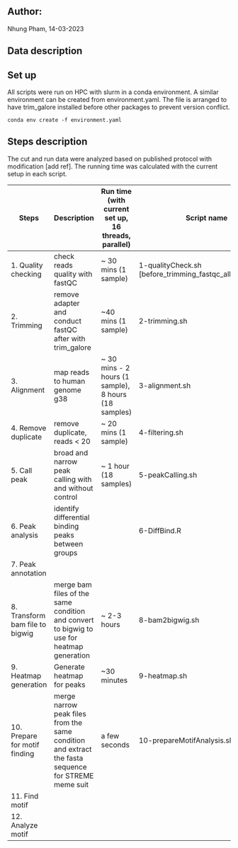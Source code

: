 ## Author:
Nhung Pham, 14-03-2023

## Data description

## Set up
All scripts were run on HPC with slurm in a conda environment. A similar environment can be created from environment.yaml. The file is arranged to have trim_galore installed before other packages to prevent version conflict. 

```
conda env create -f environment.yaml
```
## Steps description

The cut and run data were analyzed based on published protocol with modification [add ref]. The running time was calculated with the current setup in each script. 

|Steps | Description | Run time (with current set up, 16 threads, parallel)| Script name|
|------|-------------|-----------------|------------|
|1. Quality checking  | check reads quality with fastQC | ~ 30 mins (1 sample) | 1-qualityCheck.sh [before_trimming_fastqc_all_samples.sh]|
|2. Trimming| remove adapter and conduct fastQC after with trim_galore | ~40 mins (1 sample) |2-trimming.sh |
|3. Alignment| map reads to human genome g38| ~ 30 mins - 2 hours (1 sample), 8 hours (18 samples) | 3-alignment.sh |
|4. Remove duplicate | remove duplicate, reads < 20 |~ 20 mins (1 sample) | 4-filtering.sh |
|5. Call peak| broad and narrow peak calling with and without control | ~ 1 hour (18 samples) | 5-peakCalling.sh |
|6. Peak analysis| identify differential binding peaks between groups| | 6-DiffBind.R  |
|7. Peak annotation | | | |
|8. Transform bam file to bigwig | merge bam files of the same condition and convert to bigwig to use for heatmap generation | ~ 2-3 hours |8-bam2bigwig.sh|
|9. Heatmap generation| Generate heatmap for peaks |~30 minutes |9-heatmap.sh |
|10. Prepare for motif finding| merge narrow peak files from the same condition and extract the fasta sequence for STREME meme suit | a few seconds |10-prepareMotifAnalysis.sh |
|11. Find motif | | | |
|12. Analyze motif | | | | 




